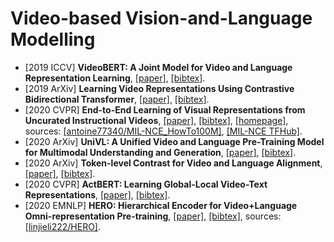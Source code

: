 # Video-based Vision-and-Language Modelling

- [2019 ICCV] **VideoBERT: A Joint Model for Video and Language Representation Learning**, [[paper]](http://openaccess.thecvf.com/content_ICCV_2019/papers/Sun_VideoBERT_A_Joint_Model_for_Video_and_Language_Representation_Learning_ICCV_2019_paper.pdf), [[bibtex]](/Bibtex/VideoBERT%20-%20A%20Joint%20Model%20for%20Video%20and%20Language%20Representation%20Learning.bib).
- [2019 ArXiv] **Learning Video Representations Using Contrastive Bidirectional Transformer**, [[paper]](https://arxiv.org/pdf/1906.05743.pdf), [[bibtex]](/Bibtex/Learning%20Video%20Representations%20Using%20Contrastive%20Bidirectional%20Transformer.bib).
- [2020 CVPR] **End-to-End Learning of Visual Representations from Uncurated Instructional Videos**, [[paper]](http://openaccess.thecvf.com/content_CVPR_2020/papers/Miech_End-to-End_Learning_of_Visual_Representations_From_Uncurated_Instructional_Videos_CVPR_2020_paper.pdf), [[bibtex]](/Bibtex/End-to-End%20Learning%20of%20Visual%20Representations%20from%20Uncurated%20Instructional%20Videos.bib), [[homepage]](https://www.di.ens.fr/willow/research/mil-nce/), sources: [[antoine77340/MIL-NCE_HowTo100M]](https://github.com/antoine77340/MIL-NCE_HowTo100M), [[MIL-NCE TFHub]](https://colab.research.google.com/github/tensorflow/hub/blob/master/examples/colab/text_to_video_retrieval_with_s3d_milnce.ipynb#scrollTo=nwv4ZQ4qmak5).
- [2020 ArXiv] **UniVL: A Unified Video and Language Pre-Training Model for Multimodal Understanding and Generation**, [[paper]](https://arxiv.org/pdf/2002.06353.pdf), [[bibtex]](/Bibtex/UniVL.bib).
- [2020 ArXiv] **Token-level Contrast for Video and Language Alignment**, [[paper]](https://openreview.net/pdf?id=GRbZ91LKIya), [[bibtex]](/Bibtex/Token-level%20Contrast%20for%20Video%20and%20Language%20Alignment.bib).
- [2020 CVPR] **ActBERT: Learning Global-Local Video-Text Representations**, [[paper]](https://openaccess.thecvf.com/content_CVPR_2020/papers/Zhu_ActBERT_Learning_Global-Local_Video-Text_Representations_CVPR_2020_paper.pdf), [[bibtex]](/Bibtex/ActBERT%20-%20Learning%20Global-Local%20Video-Text%20Representations.bib).
- [2020 EMNLP] **HERO: Hierarchical Encoder for Video+Language Omni-representation Pre-training**, [[paper]](https://www.aclweb.org/anthology/2020.emnlp-main.161.pdf), [[bibtex]](https://www.aclweb.org/anthology/2020.emnlp-main.161.bib), sources: [[linjieli222/HERO]](https://github.com/linjieli222/HERO).
